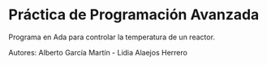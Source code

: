 # Práctica de Programación Avanzada
Programa en Ada para controlar la temperatura de un reactor.

Autores: Alberto García Martín -
         Lidia Alaejos Herrero
